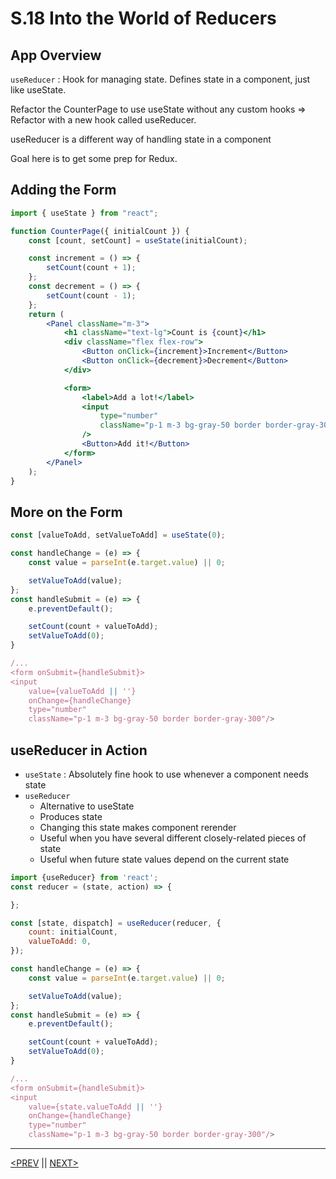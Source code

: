 # S.18 Into the World of Reducers

## App Overview

`useReducer` : Hook for managing state. Defines state in a component, just like useState.

Refactor the CounterPage to use useState without any custom hooks => Refactor with a new hook called useReducer.

useReducer is a different way of handling state in a component

Goal here is to get some prep for Redux.

## Adding the Form

```jsx
import { useState } from "react";

function CounterPage({ initialCount }) {
	const [count, setCount] = useState(initialCount);

	const increment = () => {
		setCount(count + 1);
	};
	const decrement = () => {
		setCount(count - 1);
	};
	return (
		<Panel className="m-3">
			<h1 className="text-lg">Count is {count}</h1>
			<div className="flex flex-row">
				<Button onClick={increment}>Increment</Button>
				<Button onClick={decrement}>Decrement</Button>
			</div>

			<form>
				<label>Add a lot!</label>
				<input
					type="number"
					className="p-1 m-3 bg-gray-50 border border-gray-300"
				/>
				<Button>Add it!</Button>
			</form>
		</Panel>
	);
}
```

## More on the Form

```jsx
const [valueToAdd, setValueToAdd] = useState(0);

const handleChange = (e) => {
	const value = parseInt(e.target.value) || 0;

	setValueToAdd(value);
};
const handleSubmit = (e) => {
	e.preventDefault();

	setCount(count + valueToAdd);
	setValueToAdd(0);
}

/...
<form onSubmit={handleSubmit}>
<input
	value={valueToAdd || ''}
	onChange={handleChange}
	type="number"
	className="p-1 m-3 bg-gray-50 border border-gray-300"/>

```

## useReducer in Action

-   `useState` : Absolutely fine hook to use whenever a component needs state
-   `useReducer`
    -   Alternative to useState
    -   Produces state
    -   Changing this state makes component rerender
    -   Useful when you have several different closely-related pieces of state
    -   Useful when future state values depend on the current state

```jsx
import {useReducer} from 'react';
const reducer = (state, action) => {

};

const [state, dispatch] = useReducer(reducer, {
	count: initialCount,
	valueToAdd: 0,
});

const handleChange = (e) => {
	const value = parseInt(e.target.value) || 0;

	setValueToAdd(value);
};
const handleSubmit = (e) => {
	e.preventDefault();

	setCount(count + valueToAdd);
	setValueToAdd(0);
}

/...
<form onSubmit={handleSubmit}>
<input
	value={state.valueToAdd || ''}
	onChange={handleChange}
	type="number"
	className="p-1 m-3 bg-gray-50 border border-gray-300"/>

```

---

[<PREV](./230228.md) || [NEXT>](./230301.md)

